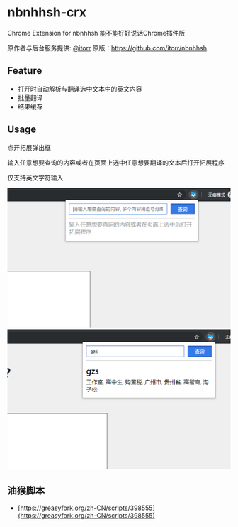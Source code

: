 # nbnhhsh-crx
Chrome Extension for nbnhhsh 能不能好好说话Chrome插件版

原作者与后台服务提供: [@itorr](https://github.com/itorr)
原版：https://github.com/itorr/nbnhhsh

## Feature

- 打开时自动解析与翻译选中文本中的英文内容
- 批量翻译
- 结果缓存

## Usage

点开拓展弹出框

输入任意想要查询的内容或者在页面上选中任意想要翻译的文本后打开拓展程序

仅支持英文字符输入

![](./docs/1.png)
![](./docs/2.png)

## 油猴脚本

- [https://greasyfork.org/zh-CN/scripts/398555](https://greasyfork.org/zh-CN/scripts/398555)
